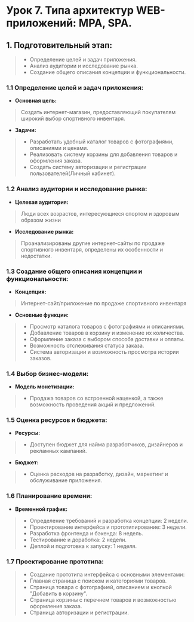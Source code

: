 # Урок 7. Типа архитектур WEB-приложений: MPA, SPA.

## 1. Подготовительный этап: 
> - Определение целей и задач приложения.
> - Анализ аудитории и исследование рынка.
> - Создание общего описания концепции и функциональности.


### 1.1 **Определение целей и задач приложения:**

- **Основная цель:**
> Создать интернет-магазин, предоставляющий покупателям широкий выбор спортивного инвентаря.
- **Задачи:**
> - Разработать удобный каталог товаров с фотографиями, описаниями и ценами.
> - Реализовать систему корзины для добавления товаров и оформления заказа.
> - Создать систему авторизации и регистрации пользователей(Личный кабинет).

### 1.2 **Анализ аудитории и исследование рынка:** 
- **Целевая аудитория:**  
> Люди всех возрастов, интересующиеся спортом и здоровым образом жизни
- **Исследование рынка:**
>  Проанализированы другие интернет-сайты по продаже спортивного инвентаря, определены их особенности и недостатки.

### 1.3 Создание общего описания концепции и функциональности:
- **Концепция:**
> Интернет-сайт/приложение по продаже спортивного инвентаря
- **Основные функции:**
> - Просмотр каталога товаров с фотографиями и описаниями.
> - Добавление товаров в корзину и изменение их количества.
> - Оформление заказа с выбором способа доставки и оплаты.
> - Возможность отслеживания статуса заказа.
> - Система авторизации и возможность просмотра истории заказов.

### 1.4 Выбор бизнес-модели:
- **Модель монетизации:**
> - Продажа товаров со встроенной наценкой, а также возможность проведения акций и предложений.

### 1.5 Оценка ресурсов и бюджета:
- **Ресурсы:**
> - Доступен бюджет для найма разработчиков, дизайнеров и рекламных кампаний.
- **Бюджет:**
> - Оценка расходов на разработку, дизайн, маркетинг и обслуживание приложения.

### 1.6 Планирование времени:
- **Временной график:**
> - Определение требований и разработка концепции: 2 недели.
> - Проектирование интерфейса и прототипирование: 3 недели.
> - Разработка фронтенда и бэкенда: 8 недель.
> - Тестирование и доработка: 2 недели.
> - Деплой и подготовка к запуску: 1 неделя.

### 1.7 Проектирование прототипа:
> - Создание прототипа интерфейса с основными элементами:
> - Главная страница с поиском и категориями товаров.
> - Страница товара с фотографией, описанием и кнопкой "Добавить в корзину".
> - Страница корзины с перечнем товаров и возможностью оформления заказа.
> - Страница авторизации и регистрации.
